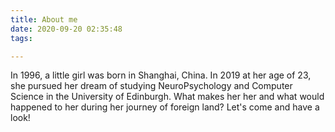 ```yaml
---
title: About me
date: 2020-09-20 02:35:48
tags:

---
```




In 1996, a little girl was born in Shanghai, China. In 2019 at her age of 23, she pursued her dream of studying NeuroPsychology and Computer Science in the University of Edinburgh. What makes her her and what would happened to her during her journey of foreign	land? 
Let's come and have a look! 